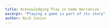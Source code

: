 ```yaml
---
title: Acknowledging Play in Game Narrative
excerpt: "Playing a game is part of its story"
author: Nick Junius
---
```


